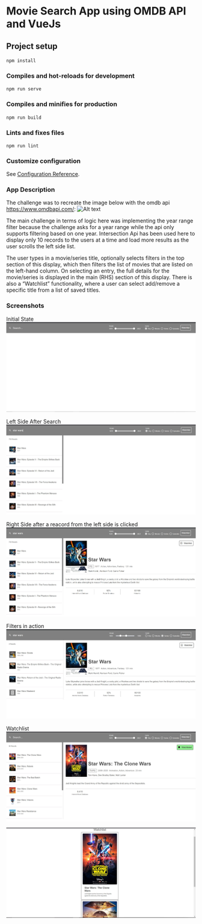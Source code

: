 # Movie Search App using OMDB API and VueJs
## Project setup
```
npm install
```

### Compiles and hot-reloads for development
```
npm run serve
```

### Compiles and minifies for production
```
npm run build
```

### Lints and fixes files
```
npm run lint
```

### Customize configuration
See [Configuration Reference](https://cli.vuejs.org/config/).

### App Description
The challenge was to recreate the image below with the omdb api https://www.omdbapi.com/:
![Alt text](src/assets/ombd-challenge-mockup.png.JPG?raw=true "Challenge")

The main challenge in terms of logic here was implementing the year range filter because the challenge asks for a year range while the api only supports filtering based on one year.
Intersection Api has been used here to display only 10 records to the users at a time and load more results as the user scrolls the left side list.

The user types in a movie/series title, optionally selects filters in the top
section of this display, which then filters the list of movies that are listed on the left-hand
column. On selecting an entry, the full details for the movie/series is displayed in the
main (RHS) section of this display. There is also a “Watchlist”
functionality, where a user can select add/remove a specific title from a list of saved
titles.

### Screenshots
Initial State
![Alt text](src/assets/Initial%20State.JPG?raw=true "Initial State")

Left Side After Search
![Alt text](src/assets/Left%20Side.JPG?raw=true "Left Side")

Right Side after a reacord from the left side is clicked
![Alt text](src/assets/All%20Content.JPG?raw=true "Right Side")

Filters in action
![Alt text](src/assets/Filters.JPG?raw=true "Filters")

Watchlist
![Alt text](src/assets/Wishlisted%20Movies.JPG?raw=true "Watchlist")


![Alt text](src/assets/Wishlist.JPG?raw=true "Watchlist2")



